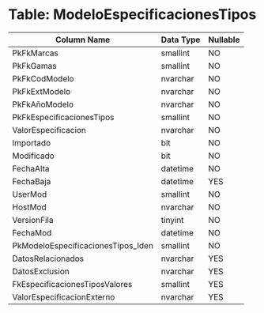 # Table: ModeloEspecificacionesTipos

| Column Name | Data Type | Nullable |
|-------------|-----------|----------|
| PkFkMarcas | smallint | NO |
| PkFkGamas | smallint | NO |
| PkFkCodModelo | nvarchar | NO |
| PkFkExtModelo | nvarchar | NO |
| PkFkAñoModelo | nvarchar | NO |
| PkFkEspecificacionesTipos | smallint | NO |
| ValorEspecificacion | nvarchar | NO |
| Importado | bit | NO |
| Modificado | bit | NO |
| FechaAlta | datetime | NO |
| FechaBaja | datetime | YES |
| UserMod | smallint | NO |
| HostMod | nvarchar | NO |
| VersionFila | tinyint | NO |
| FechaMod | datetime | NO |
| PkModeloEspecificacionesTipos_Iden | smallint | NO |
| DatosRelacionados | nvarchar | YES |
| DatosExclusion | nvarchar | YES |
| FkEspecificacionesTiposValores | smallint | YES |
| ValorEspecificacionExterno | nvarchar | YES |
